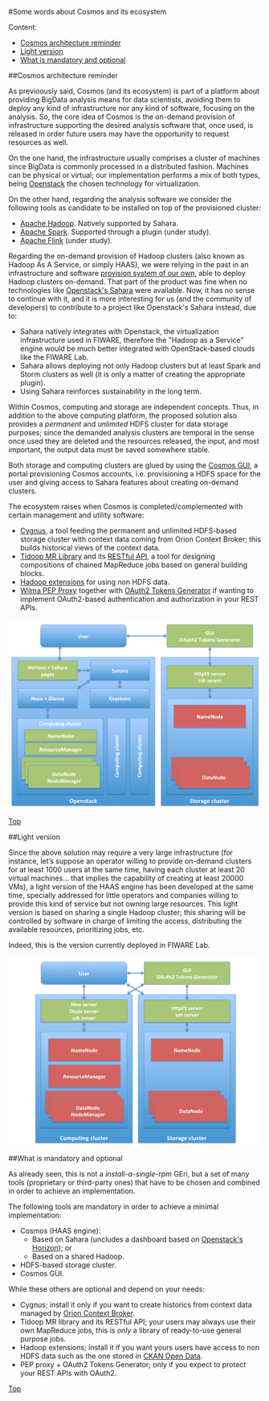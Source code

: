 #<a name="top"></a>Some words about Cosmos and its ecosystem

Content:<br>

* [Cosmos architecture reminder](#section1)
* [Light version](#section2)
* [What is mandatory and optional](#section3)

##<a name="section1"></a>Cosmos architecture reminder

As previoously said, Cosmos (and its ecosystem) is part of a platform about providing BigData analysis means for data scientists, avoiding them to deploy any kind of infrastructure nor any kind of software, focusing on the analysis. So, the core idea of Cosmos is the on-demand provision of infrastructure supporting the desired analysis software that, once used, is released in order future users may have the opportunity to request resources as well.

On the one hand, the infrastructure usually comprises a cluster of machines since BigData is commonly processed in a distributed fashion. Machines can be physical or virtual; our implementation performs a mix of both types, being [Openstack](http://www.openstack.org/) the chosen technology for virtualization.

On the other hand, regarding the analysis software we consider the following tools as candidate to be installed on top of the provisioned cluster:

* [Apache Hadoop](http://hadoop.apache.org/). Natively supported by Sahara.
* [Apache Spark](http://spark.apache.org/). Supported through a plugin (under study).
* [Apache Flink](http://flink.apache.org/) (under study).

Regarding the on-demand provision of Hadoop clusters (also known as Hadoop As A Service, or simply HAAS), we were relying in the past in an infrastructure and software [provision system of our own](http://github.com/telefonicaid/fiware-cosmos-platform), able to deploy Hadoop clusters on-demand. That part of the product was fine when no technologies like [Openstack's Sahara](http://docs.openstack.org/developer/sahara/) were available. Now, it has no sense to continue with it, and it is more interesting for us (and the community of developers) to contribute to a project like Openstack's Sahara instead, due to:

* Sahara natively integrates with Openstack, the virtualization infrastructure used in FIWARE, therefore the "Hadoop as a Service" engine would be much better integrated with OpenStack-based clouds like the FIWARE Lab.
* Sahara allows deploying not only Hadoop clusters but at least Spark and Storm clusters as well (it is only a matter of creating the appropriate plugin).
* Using Sahara reinforces sustainability in the long term.

Within Cosmos, computing and storage are independent concepts. Thus, in addition to the above computing platform, the proposed solution also provides a *permanent* and *unlimited* HDFS cluster for data storage purposes; since the demanded analysis clusters are temporal in the sense once used they are deleted and the resources released, the input, and most important, the output data must be saved somewhere stable.

Both storage and computing clusters are glued by using the [Cosmos GUI](http://github.com/telefonicaid/fiware-cosmos/tree/develop/cosmos-gui), a portal provisioning Cosmos accounts, i.e. provisioning a HDFS space for the user and giving access to Sahara features about creating on-demand clusters.

The ecosystem raises when Cosmos is completed/complemented with certain management and utility software:

* [Cygnus](http://github.com/telefonicaid/fiware-cygnus), a tool feeding the permanent and unlimited HDFS-based storage cluster with context data coming from Orion Context Broker; this builds historical views of the context data.
* [Tidoop MR Library](http://github.com/telefonicaid/fiware-tidoop/tree/master/tidoop-mr-lib) and its [RESTful API](http://github.com/telefonicaid/fiware-tidoop/tree/master/tidoop-mr-lib-api), a tool for designing compositions of chained MapReduce jobs based on general building blocks.
* [Hadoop extensions](http://github.com/telefonicaid/fiware-tidoop/tree/master/tidoop-hadoop-ext) for using non HDFS data.
* [Wilma PEP Proxy](http://github.com/ging/fi-ware-pep-proxy) together with [OAuth2 Tokens Generator](http://github.com/telefonicaid/fiware-cosmos/tree/develop/cosmos-auth) if wanting to implement OAuth2-based authentication and authorization in your REST APIs.

![Figure 2 - Big Data architecture reminder](big_data_installation_guide_figure_2.png "Figure 2 - Big Data architecture reminder")

[Top](#top)

##<a name="section2"></a>Light version

Since the above solution may require a very large infrastructure (for instance, let’s suppose an operator willing to provide on-demand clusters for at least 1000 users at the same time, having each cluster at least 20 virtual machines… that implies the capability of creating at least 20000 VMs), a light version of the HAAS engine has been developed at the same time, specially addressed for little operators and companies willing to provide this kind of service but not owning large resources. This light version is based on sharing a single Hadoop cluster; this sharing will be controlled by software in charge of limiting the access, distributing the available resources, prioritizing jobs, etc.

Indeed, this is the version currently deployed in FIWARE Lab.

![Figure 3 - Light-version Big Data architecture](big_data_installation_guide_figure_3.png "Figure 3 - Light-version Big Data architecture")

##<a name="section3"></a>What is mandatory and optional

As already seen, this is not a <i>install-a-single-rpm</i> GEri, but a set of many tools (proprietary or third-party ones) that have to be chosen and combined in order to achieve an implementation.

The following tools are mandatory in order to achieve a minimal implementation:

* Cosmos (HAAS engine):
    * Based on Sahara (uncludes a dashboard based on [Openstack's Horizon](http://docs.openstack.org/developer/horizon/)); or
    * Based on a shared Hadoop.
* HDFS-based storage cluster.
* Cosmos GUI.

While these others are optional and depend on your needs:

* Cygnus; install it only if you want to create historics from context data managed by [Orion Context Broker](http://catalogue.fiware.org/enablers/publishsubscribe-context-broker-orion-context-broker).
* Tidoop MR library and its RESTful API; your users may always use their own MapReduce jobs, this is *only* a library of ready-to-use general purpose jobs.
* Hadoop extensions; install it if you want yours users have access to non HDFS data such as the one stored in [CKAN Open Data](http://ckan.org/).
* PEP proxy + OAuth2 Tokens Generator; only if you expect to protect your REST APIs with OAuth2.

[Top](#top)
